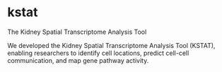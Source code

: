 # kstat
The Kidney Spatial Transcriptome Analysis Tool

We developed the Kidney Spatial Transcriptome Analysis Tool (KSTAT), enabling researchers to identify cell locations, predict cell-cell communication, and map gene pathway activity.

